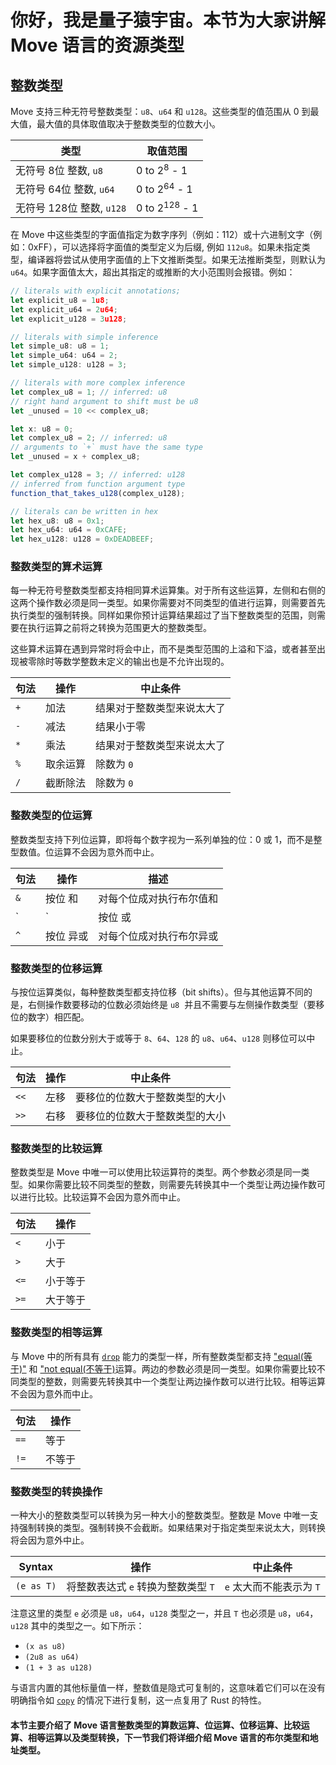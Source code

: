 # 你好，我是量子猿宇宙。本节为大家讲解 Move 语言的资源类型

## 整数类型

Move 支持三种无符号整数类型：`u8`、`u64` 和 `u128`。这些类型的值范围从 0 到最大值，最大值的具体取值取决于整数类型的位数大小。

| 类型                      | 取值范围                 |
|---------------------------|--------------------------|
| 无符号 8位 整数, `u8`     | 0 to 2<sup>8</sup> - 1   |
| 无符号 64位 整数, `u64`   | 0 to 2<sup>64</sup> - 1  |
| 无符号 128位 整数, `u128` | 0 to 2<sup>128</sup> - 1 |

在 Move 中这些类型的字面值指定为数字序列（例如：112）或十六进制文字（例如：0xFF），可以选择将字面值的类型定义为后缀, 例如 `112u8`。如果未指定类型，编译器将尝试从使用字面值的上下文推断类型。如果无法推断类型，则默认为 `u64`。如果字面值太大，超出其指定的或推断的大小范围则会报错。例如：

```jsx
// literals with explicit annotations;
let explicit_u8 = 1u8;
let explicit_u64 = 2u64;
let explicit_u128 = 3u128;

// literals with simple inference
let simple_u8: u8 = 1;
let simple_u64: u64 = 2;
let simple_u128: u128 = 3;

// literals with more complex inference
let complex_u8 = 1; // inferred: u8
// right hand argument to shift must be u8
let _unused = 10 << complex_u8;

let x: u8 = 0;
let complex_u8 = 2; // inferred: u8
// arguments to `+` must have the same type
let _unused = x + complex_u8;

let complex_u128 = 3; // inferred: u128
// inferred from function argument type
function_that_takes_u128(complex_u128);

// literals can be written in hex
let hex_u8: u8 = 0x1;
let hex_u64: u64 = 0xCAFE;
let hex_u128: u128 = 0xDEADBEEF;
```

### 整数类型的算术运算

每一种无符号整数类型都支持相同算术运算集。对于所有这些运算，左侧和右侧的这两个操作数必须是同一类型。如果你需要对不同类型的值进行运算，则需要首先执行类型的强制转换。同样如果你预计运算结果超过了当下整数类型的范围，则需要在执行运算之前将之转换为范围更大的整数类型。

这些算术运算在遇到异常时将会中止，而不是类型范围的上溢和下溢，或者甚至出现被零除时等数学整数未定义的输出也是不允许出现的。

| 句法 | 操作           | 中止条件                                |
| ------ | ------------| ---------------------------------------- |
| `+`    | 加法         | 结果对于整数类型来说太大了 |
| `-`    | 减法         | 结果小于零                 |
| `*`    | 乘法         | 结果对于整数类型来说太大了 |
| `%`    | 取余运算     | 除数为 `0`                       |
| `/`    | 截断除法     | 除数为 `0`                       |

### 整数类型的位运算

整数类型支持下列位运算，即将每个数字视为一系列单独的位：0 或 1，而不是整型数值。位运算不会因为意外而中止。

| 句法 | 操作   | 描述                                           |
| ------ | ----------- | ----------------------------------------------------- |
| `&`    | 按位 和 | 对每个位成对执行布尔值和          |
| `|`    | 按位 或  | 对每个位成对执行布尔值或
| `^`    | 按位 异或 | 对每个位成对执行布尔异或 |

### 整数类型的位移运算

与按位运算类似，每种整数类型都支持位移（bit shifts）。但与其他运算不同的是，右侧操作数要移动的位数必须始终是 `u8`  并且不需要与左侧操作数类型（要移位的数字）相匹配。

如果要移位的位数分别大于或等于 `8`、`64`、`128` 的 `u8`、`u64`、`u128` 则移位可以中止。

| 句法 | 操作   | 中止条件                                                    |
| ------ | ----------- | ------------------------------------------------------------ |
| `<<`   | 左移  | 要移位的位数大于整数类型的大小 |
| `>>`   | 右移 | 要移位的位数大于整数类型的大小 |

### 整数类型的比较运算

整数类型是 Move 中唯一可以使用比较运算符的类型。两个参数必须是同一类型。如果你需要比较不同类型的整数，则需要先转换其中一个类型让两边操作数可以进行比较。比较运算不会因为意外而中止。

| 句法 | 操作                |
| ------ | ------------------------ |
| `<`    | 小于                |
| `>`    | 大于             |
| `<=`   | 小于等于    |
| `>=`   | 大于等于 |

###  整数类型的相等运算

与 Move 中的所有具有 [`drop`](./chapter_19_abilities.html) 能力的类型一样，所有整数类型都支持 ["equal(等于)"](./chapter_11_equality.html) 和 ["not equal(不等于)](./chapter_11_equality.html)运算。两边的参数必须是同一类型。如果你需要比较不同类型的整数，则需要先转换其中一个类型让两边操作数可以进行比较。相等运算不会因为意外而中止。

| 句法 | 操作 |
| ------ | --------- |
| `==`   | 等于     |
| `!=`   | 不等于 |

### 整数类型的转换操作

一种大小的整数类型可以转换为另一种大小的整数类型。整数是 Move 中唯一支持强制转换的类型。强制转换不会截断。如果结果对于指定类型来说太大，则转换将会因为意外中止。

| Syntax     | 操作                                            | 中止条件                              |
| ---------- | ---------------------------------------------------- | -------------------------------------- |
| `(e as T)` | 将整数表达式 `e` 转换为整数类型 `T` | `e` 太大而不能表示为 `T` |

注意这里的类型 `e` 必须是 `u8`，`u64`，`u128` 类型之一，并且 `T` 也必须是 `u8`，`u64`，`u128` 其中的类型之一。如下所示：

- `(x as u8)`
- `(2u8 as u64)`
- `(1 + 3 as u128)`

与语言内置的其他标量值一样，整数值是隐式可复制的，这意味着它们可以在没有明确指令如 [`copy`](./variables.md#move-and-copy) 的情况下进行复制，这一点复用了 Rust 的特性。

#### 本节主要介绍了 Move 语言整数类型的算数运算、位运算、位移运算、比较运算、相等运算以及类型转换，下一节我们将详细介绍 Move 语言的布尔类型和地址类型。
